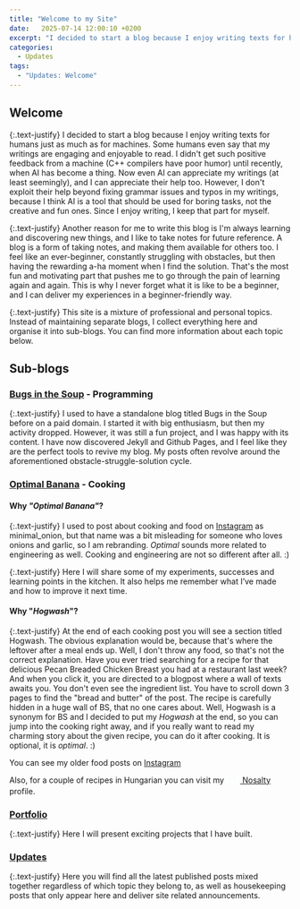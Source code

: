 ```yaml
---
title: "Welcome to my Site"
date:   2025-07-14 12:00:10 +0200
excerpt: "I decided to start a blog because I enjoy writing texts for humans just as much as for machines. Some humans even say that my writings are enganging and enjoyable to read."
categories:
  - Updates
tags: 
  - "Updates: Welcome"
---
```


## Welcome

{:.text-justify}
I decided to start a blog because I enjoy writing texts for humans just as much as for machines. Some humans even say that my writings are engaging and enjoyable to read. I didn't get such positive feedback from a machine (C++ compilers have poor humor) until recently, when AI has become a thing. Now even AI can appreciate my writings (at least seemingly), and I can appreciate their help too. However, I don't exploit their help beyond fixing grammar issues and typos in my writings, because I think AI is a tool that should be used for boring tasks, not the creative and fun ones. Since I enjoy writing, I keep that part for myself.

{:.text-justify}
Another reason for me to write this blog is I'm always learning and discovering new things, and I like to take notes for future reference. A blog is a form of taking notes, and making them available for others too. I feel like an ever-beginner, constantly struggling with obstacles, but then having the rewarding a-ha moment when I find the solution. That's the most fun and motivating part that pushes me to go through the pain of learning again and again. This is why I never forget what it is like to be a beginner, and I can deliver my experiences in a beginner-friendly way.

{:.text-justify}
This site is a mixture of professional and personal topics. Instead of maintaining separate blogs, I collect everything here and organise it into sub-blogs. 
You can find more information about each topic below.

## Sub-blogs

### [Bugs in the Soup](/bugs-in-the-soup/) - Programming

{:.text-justify}
I used to have a standalone blog titled <span class="text-highlight">Bugs in the Soup</span> before on a paid domain. I started it with big enthusiasm, but then my activity dropped. However, it was still a fun project, and I was happy with its content. I have now discovered Jekyll and Github Pages, and I feel like they are the perfect tools to revive my blog. My posts often revolve around the aforementioned obstacle-struggle-solution cycle.

### [Optimal Banana](/cooking/) - Cooking

#### Why *"Optimal Banana"*? 

{:.text-justify}
I used to post about cooking and food on 
<i class="fab fa-instagram"></i>
<a href="https://www.instagram.com/minimal_onion/" target="_blank">Instagram</a> as <span class="text-highlight">minimal_onion</span>, but that name was a bit misleading for someone who loves onions and garlic, so I am rebranding. *Optimal* sounds more related to engineering as well. Cooking and engineering are not so different after all. :)

{:.text-justify}
Here I will share some of my experiments, successes and learning points in the kitchen. It also helps me remember what I’ve made and how to improve it next time.

#### Why "*Hogwash*"?

{:.text-justify}
At the end of each cooking post you will see a section titled <span class="text-highlight">Hogwash</span>. The obvious explanation would be, because that's where the leftover after a meal ends up. Well, I don't throw any food, so that's not the correct explanation. Have you ever tried searching for a recipe for that delicious Pecan Breaded Chicken Breast you had at a restaurant last week? And when you click it, you are directed to a blogpost where a wall of texts awaits you. You don't even see the ingredient list. You have to scroll down 3 pages to find the "bread and butter" of the post. The recipe is carefully hidden in a huge wall of BS, that no one cares about. Well, <span class="text-highlight">Hogwash</span> is a synonym for <span class="text-highlight">BS</span> and I decided to put my *Hogwash* at the end, so you can jump into the cooking right away, and if you really want to read my charming story about the given recipe, you can do it after cooking. It is optional, it is *optimal*. :)

You can see my older food posts on
<i class="fab fa-instagram"></i>
<a href="https://www.instagram.com/minimal_onion/" target="_blank">Instagram</a>

Also, for a couple of recipes in Hungarian you can visit my
<a href="https://www.nosalty.hu/receptkonyv/259694?sajat=1">
  <img src="/assets/images/nosalty-icon.png" alt="Nosalty icon" width="20" height="20" style="vertical-align: middle; margin-right: 5px;">
  Nosalty
</a> profile. 

### [Portfolio](/portfolio/)

{:.text-justify}
Here I will present exciting projects that I have built.

### [Updates](/updates/)

{:.text-justify}
Here you will find all the latest published posts mixed together regardless of which topic they belong to, as well as housekeeping posts that only appear here and deliver site related announcements.